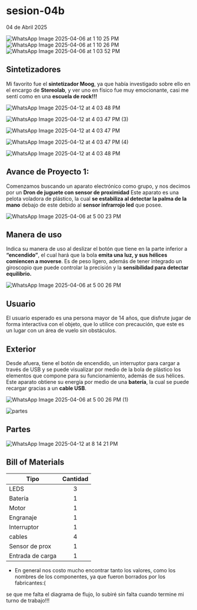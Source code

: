 # sesion-04b
04 de Abril 2025

![WhatsApp Image 2025-04-06 at 1 10 25 PM](https://github.com/user-attachments/assets/e7e7b967-d8d9-4bf3-90df-c316cce7b376)
![WhatsApp Image 2025-04-06 at 1 10 26 PM](https://github.com/user-attachments/assets/577ccf31-04bf-4654-a9d6-ec7c857597c7)
![WhatsApp Image 2025-04-06 at 1 03 52 PM](https://github.com/user-attachments/assets/71ed7887-e23c-40e2-812b-c59a6f4099c0)


  ## Sintetizadores

 Mi favorito fue el **sintetizador Moog**, ya que había investigado sobre ello en el encargo de **Stereolab**, y ver uno en físico fue muy emocionante, casi me sentí como en una **escuela de rock!!!**



![WhatsApp Image 2025-04-12 at 4 03 48 PM](https://github.com/user-attachments/assets/b7645b04-1b90-4fe8-9fb7-dfef5252c092)


![WhatsApp Image 2025-04-12 at 4 03 47 PM (3)](https://github.com/user-attachments/assets/47e15815-845d-4b69-b3f3-efdb78e44d30)



![WhatsApp Image 2025-04-12 at 4 03 47 PM](https://github.com/user-attachments/assets/8aa62836-6591-4ec8-8c57-cdb001394192)


![WhatsApp Image 2025-04-12 at 4 03 47 PM (4)](https://github.com/user-attachments/assets/796dde03-be3c-461f-b49d-451e382c83b0)

![WhatsApp Image 2025-04-12 at 4 03 48 PM](https://github.com/user-attachments/assets/76f667cd-a4b5-476a-82a8-bb706b92b750)


## Avance de Proyecto 1:

Comenzamos buscando un aparato electrónico como grupo, y nos decimos por un **Dron de juguete con sensor de proximidad**
Este aparato  es una pelota voladora de plástico, la cual **se estabiliza al detectar la palma de la mano** debajo de este debido al **sensor infrarrojo led** que posee.


![WhatsApp Image 2025-04-06 at 5 00 23 PM](https://github.com/user-attachments/assets/3770de5b-53af-4505-88a0-d38c7080178d)

## Manera de uso

Indica su manera de uso al deslizar el botón que tiene en la parte inferior a **“encendido”**, el cual hará que la bola **emita una luz, y sus hélices comiencen a moverse**. Es de peso ligero, además de tener integrado un giroscopio que puede controlar la precisión y la **sensibilidad para detectar equilibrio.**

  
![WhatsApp Image 2025-04-06 at 5 00 26 PM](https://github.com/user-attachments/assets/bb8d6553-5e4b-4d30-be74-b00b52df2861)

  ## Usuario

El usuario esperado es una persona mayor de 14 años, que disfrute jugar de forma interactiva con el objeto, que lo utilice con precaución, que este es un lugar con un área de vuelo sin obstáculos.

   
 ## Exterior
   
Desde afuera, tiene el botón de encendido, un interruptor para cargar a través de USB y se puede visualizar por medio de la bola de plástico los elementos que compone para su funcionamiento, además de sus hélices.
Este aparato obtiene su energía por medio de una **batería**, la cual se puede recargar gracias a un **cable USB**.  


![WhatsApp Image 2025-04-06 at 5 00 26 PM (1)](https://github.com/user-attachments/assets/5707865e-3fa9-4ca3-9473-552cb234da5f)

![partes ](https://github.com/user-attachments/assets/dc176d4b-efe8-47c8-8181-034aebba41ec)

 ## Partes 
 
![WhatsApp Image 2025-04-12 at 8 14 21 PM](https://github.com/user-attachments/assets/f1a78092-cd4f-4a5a-bdf1-fa44c60bb3cf)


## Bill of Materials



| Tipo          | Cantidad      | 
| ------------- |:-------------:| 
| LEDS          |   3           |
| Batería       |   1           |   
| Motor         |   1           |    
| Engranaje     |   1           | 
| Interruptor   |   1           |  
|  cables       |   4           |  
| Sensor de prox|   1           |
| Entrada de carga| 1           |  


- En general nos costo mucho encontrar tanto los valores, como los nombres de los componentes, ya que fueron borrados por los fabricantes:( 




se que me falta el diagrama de flujo, lo subiré sin falta cuando termine mi turno de trabajo!!!
